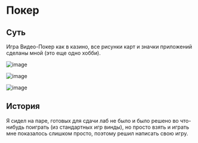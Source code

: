 # Покер
## Суть
Игра Видео-Покер как в казино, все рисунки карт и значки приложений сделаны мной (это еще одно хобби).
  
![image](https://user-images.githubusercontent.com/97308931/171922729-709dd235-dc5d-47cc-883f-5b36737ee8b5.png)
  
![image](https://user-images.githubusercontent.com/97308931/171922956-8aebfe55-6779-4ad6-8d42-a1fb720bde8d.png)
  
![image](https://user-images.githubusercontent.com/97308931/171923032-fa9ccf00-1d15-43ca-8254-a8c591899c73.png)
## История
Я сидел на паре, готовых для сдачи лаб не было и было решено во что-нибудь поиграть (из стандартных игр винды), но просто взять и играть мне показалось слишком просто, поэтому решил написать свою игру.
